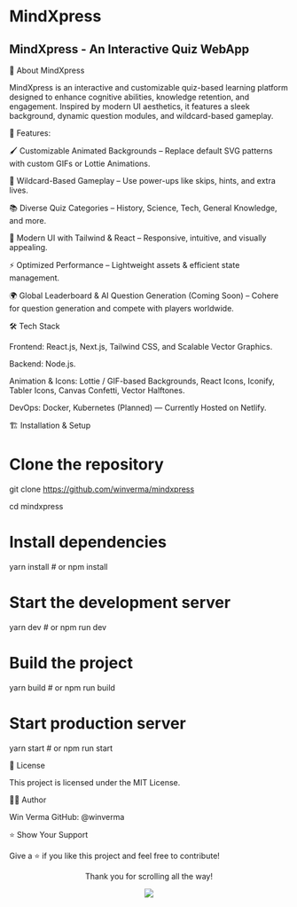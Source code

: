 # MindXpress
## MindXpress - An Interactive Quiz WebApp

🎨 About MindXpress

MindXpress is an interactive and customizable quiz-based learning platform designed to enhance cognitive abilities, knowledge retention, and engagement. Inspired by modern UI aesthetics, it features a sleek background, dynamic question modules, and wildcard-based gameplay.

🚀 Features:

🖌 Customizable Animated Backgrounds – Replace default SVG patterns with custom GIFs or Lottie Animations.

🎲 Wildcard-Based Gameplay – Use power-ups like skips, hints, and extra lives.

📚 Diverse Quiz Categories – History, Science, Tech, General Knowledge, and more.

🎨 Modern UI with Tailwind & React – Responsive, intuitive, and visually appealing.

⚡ Optimized Performance – Lightweight assets & efficient state management.

🌍 Global Leaderboard & AI Question Generation (Coming Soon) – Cohere for question generation and compete with players worldwide.



🛠 Tech Stack

Frontend: React.js, Next.js, Tailwind CSS, and Scalable Vector Graphics.

Backend: Node.js.

Animation & Icons: Lottie / GIF-based Backgrounds, React Icons, Iconify, Tabler Icons, Canvas Confetti, Vector Halftones. 

DevOps: Docker, Kubernetes (Planned) — Currently Hosted on Netlify.

🏗 Installation & Setup

# Clone the repository
git clone https://github.com/winverma/mindxpress

cd mindxpress

# Install dependencies
yarn install  # or npm install

# Start the development server
yarn dev  # or npm run dev


# Build the project
yarn build  # or npm run build

# Start production server
yarn start  # or npm run start

📜 License

This project is licensed under the MIT License.

👨‍💻 Author

Win Verma GitHub: @winverma

⭐ Show Your Support

Give a ⭐ if you like this project and feel free to contribute!

<p align="center">Thank you for scrolling all the way!</p>
<p align="center"><a href="#top"><img src="https://img.shields.io/badge/-Back%20to%20Top-purple?style=for-the-badge" /></a></p>
